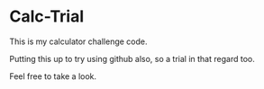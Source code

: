 # Calc-Trial

This is my calculator challenge code.

Putting this up to try using github also, so a trial in that regard too.

Feel free to take a look.
